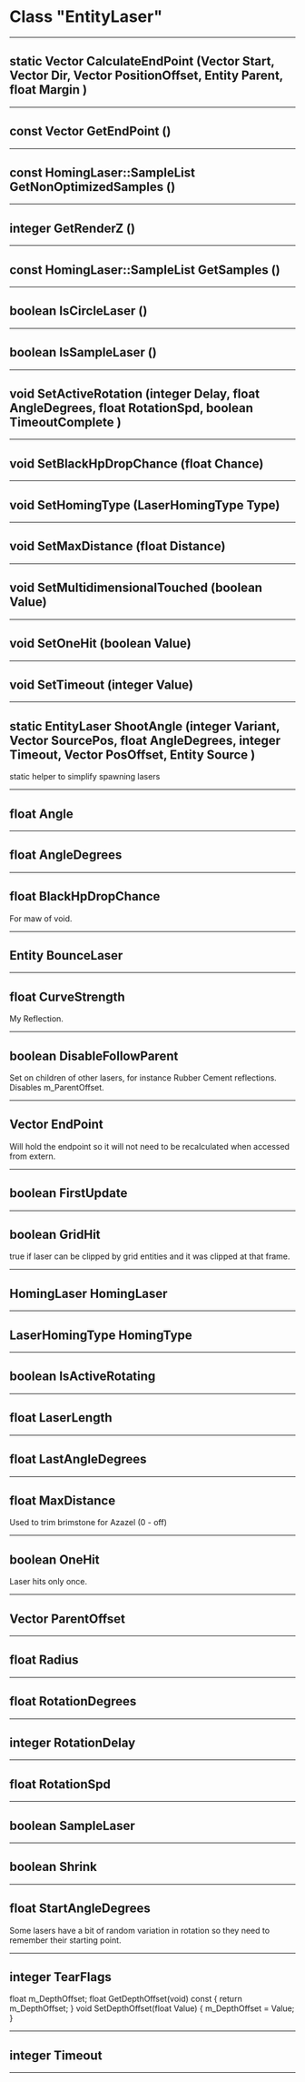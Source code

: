 # Class "EntityLaser"
___ 
## static Vector CalculateEndPoint (Vector Start, Vector Dir, Vector PositionOffset, Entity Parent, float Margin )

___ 
## const Vector GetEndPoint ()

___ 
## const HomingLaser::SampleList GetNonOptimizedSamples ()

___ 
## integer GetRenderZ ()

___ 
## const HomingLaser::SampleList GetSamples ()

___ 
## boolean IsCircleLaser ()

___ 
## boolean IsSampleLaser ()

___ 
## void SetActiveRotation (integer Delay, float AngleDegrees, float RotationSpd, boolean TimeoutComplete )

___ 
## void SetBlackHpDropChance (float Chance)

___ 
## void SetHomingType (LaserHomingType Type)

___ 
## void SetMaxDistance (float Distance)

___ 
## void SetMultidimensionalTouched (boolean Value)

___ 
## void SetOneHit (boolean Value)

___ 
## void SetTimeout (integer Value)

___ 
## static EntityLaser ShootAngle (integer Variant, Vector SourcePos, float AngleDegrees, integer Timeout, Vector PosOffset, Entity Source )
static helper to simplify spawning lasers 
___ 
## float Angle

___ 
## float AngleDegrees

___ 
## float BlackHpDropChance
For maw of void. 
___ 
## Entity BounceLaser

___ 
## float CurveStrength
My Reflection. 
___ 
## boolean DisableFollowParent
Set on children of other lasers, for instance Rubber Cement reflections. Disables m_ParentOffset. 
___ 
## Vector EndPoint
Will hold the endpoint so it will not need to be recalculated when accessed from extern. 
___ 
## boolean FirstUpdate

___ 
## boolean GridHit
true if laser can be clipped by grid entities and it was clipped at that frame. 
___ 
## HomingLaser HomingLaser

___ 
## LaserHomingType HomingType

___ 
## boolean IsActiveRotating

___ 
## float LaserLength

___ 
## float LastAngleDegrees

___ 
## float MaxDistance
Used to trim brimstone for Azazel (0 - off) 
___ 
## boolean OneHit
Laser hits only once. 
___ 
## Vector ParentOffset

___ 
## float Radius

___ 
## float RotationDegrees

___ 
## integer RotationDelay

___ 
## float RotationSpd

___ 
## boolean SampleLaser

___ 
## boolean Shrink

___ 
## float StartAngleDegrees
Some lasers have a bit of random variation in rotation so they need to remember their starting point. 
___ 
## integer TearFlags
float m_DepthOffset; 
float GetDepthOffset(void) const { return m_DepthOffset; } void SetDepthOffset(float Value) { m_DepthOffset = Value; } 
___ 
## integer Timeout

___ 
